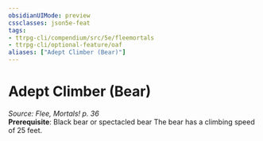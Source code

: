 ```yaml
---
obsidianUIMode: preview
cssclasses: json5e-feat
tags:
- ttrpg-cli/compendium/src/5e/fleemortals
- ttrpg-cli/optional-feature/oaf
aliases: ["Adept Climber (Bear)"]
---
```

# Adept Climber (Bear)
*Source: Flee, Mortals! p. 36*  
**Prerequisite**: Black bear or spectacled bear
The bear has a climbing speed of 25 feet.